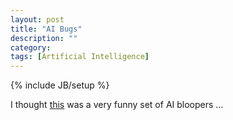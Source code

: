 ```yaml
---
layout: post
title: "AI Bugs"
description: ""
category:
tags: [Artificial Intelligence]
---
```

{% include JB/setup %}

I thought [this](http://aigamedev.com/open/articles/bugs-caught-on-tape/) was a very funny set of AI bloopers …
